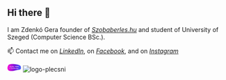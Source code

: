 ## Hi there 👋

I am Zdenkó Gera founder of *[Szobaberles.hu](https://www.szobaberles.hu/)* and student of University of Szeged (Computer Science BSc.).

📫 Contact me
on *[LinkedIn](https://www.linkedin.com/in/zdenk%C3%B3-gera-952543309/)*,
on *[Facebook](https://www.facebook.com/zdenko.gera)*,
and on *[Instagram](https://www.instagram.com/zdenko_gera/)*


<?xml version="1.0" encoding="UTF-8" standalone="no"?>
<!-- Created with Inkscape (http://www.inkscape.org/) -->

<svg
   width="2rem"
   height="1.2rem"
   viewBox="0 0 550 300"
   version="1.1"
   id="svg1"
   inkscape:export-filename="logo-plecsni.webp"
   inkscape:export-xdpi="96"
   inkscape:export-ydpi="96"
   xmlns:inkscape="http://www.inkscape.org/namespaces/inkscape"
   xmlns:sodipodi="http://sodipodi.sourceforge.net/DTD/sodipodi-0.dtd"
   xmlns:xlink="http://www.w3.org/1999/xlink"
   xmlns="http://www.w3.org/2000/svg"
   xmlns:svg="http://www.w3.org/2000/svg">
  <sodipodi:namedview
     id="namedview1"
     pagecolor="#ffffff"
     bordercolor="#999999"
     borderopacity="1"
     inkscape:showpageshadow="2"
     inkscape:pageopacity="0"
     inkscape:pagecheckerboard="0"
     inkscape:deskcolor="#d1d1d1"
     inkscape:document-units="mm" />
  <defs
     id="defs1">
    <inkscape:path-effect
       effect="fillet_chamfer"
       id="path-effect7"
       is_visible="true"
       lpeversion="1"
       nodesatellites_param="F,0,0,1,0,5.8522168,0,1 @ F,0,0,1,0,5.8522168,0,1 @ F,0,1,1,0,6.0180406,0,1 @ F,0,0,1,0,6.0180406,0,1"
       radius="0"
       unit="px"
       method="auto"
       mode="F"
       chamfer_steps="1"
       flexible="false"
       use_knot_distance="true"
       apply_no_radius="true"
       apply_with_radius="true"
       only_selected="false"
       hide_knots="false" />
    <inkscape:path-effect
       effect="fillet_chamfer"
       id="path-effect4"
       is_visible="true"
       lpeversion="1"
       nodesatellites_param="F,0,0,1,0,5.7699478,0,1 @ F,0,0,1,0,5.7699478,0,1 @ F,0,0,1,0,5.9162501,0,1 @ F,0,1,1,0,5.9162501,0,1"
       radius="0"
       unit="px"
       method="auto"
       mode="F"
       chamfer_steps="1"
       flexible="false"
       use_knot_distance="true"
       apply_no_radius="true"
       apply_with_radius="true"
       only_selected="false"
       hide_knots="false" />
    <linearGradient
       inkscape:collect="always"
       xlink:href="#linearGradient7"
       id="linearGradient8"
       x1="26.287546"
       y1="194.05856"
       x2="560.61627"
       y2="194.05856"
       gradientUnits="userSpaceOnUse"
       gradientTransform="translate(-20.305615,-43.117913)" />
    <linearGradient
       id="linearGradient7"
       inkscape:collect="always">
      <stop
         style="stop-color:#ff10d8;stop-opacity:1;"
         offset="0"
         id="stop7" />
      <stop
         style="stop-color:#7f13d8;stop-opacity:1;"
         offset="0.5"
         id="stop9" />
      <stop
         style="stop-color:#3f5eff;stop-opacity:1;"
         offset="1"
         id="stop8" />
    </linearGradient>
  </defs>
  <g
     inkscape:label="Réteg 1"
     inkscape:groupmode="layer"
     id="layer1">
    <path
       style="fill:url(#linearGradient8);stroke:none;stroke-width:10.5833;stroke-opacity:1"
       d="M 350.05811,25.161431 C 141.08193,-16.219992 62.457225,38.610392 62.457225,38.610392 c 0,0 -47.588629,38.277813 -55.8649192,126.213338 -8.2762804,87.93552 70.3484162,116.9025 70.3484162,116.9025 0,0 64.141208,24.82887 188.285458,-2.06907 124.14428,-26.89791 124.14428,-26.89791 124.14428,-26.89791 0,0 58.96853,-11.37989 77.59017,-12.41443 18.62164,-1.03452 67.2448,-21.72524 71.38294,-50.69224 C 542.48171,160.68559 541.44719,122.40777 521.791,87.233565 502.13484,52.059353 350.05811,25.161431 350.05811,25.161431 Z"
       id="path7" />
    <g
       id="g7"
       transform="translate(-33.105138,-38.277815)">
      <text
         xml:space="preserve"
         style="font-style:normal;font-variant:normal;font-weight:normal;font-stretch:normal;font-size:70.5556px;line-height:0;font-family:'Cheesy Cats';-inkscape-font-specification:'Cheesy Cats';text-align:center;text-anchor:middle;fill:#0000ff;stroke-width:10.5833"
         x="218.72659"
         y="171.17734"
         id="text2"><tspan
           id="tspan2"
           style="font-size:77.6111px;fill:#ffffff;fill-opacity:1;stroke-width:10.5833"
           x="218.72659"
           y="171.17734"
           sodipodi:role="line">Szoba</tspan><tspan
           style="font-size:70.5556px;stroke-width:10.5833"
           x="218.72659"
           y="171.17734"
           id="tspan3"
           sodipodi:role="line" /></text>
      <text
         xml:space="preserve"
         style="font-style:normal;font-variant:normal;font-weight:normal;font-stretch:normal;font-size:77.6111px;line-height:0;font-family:'Cheesy Cats';-inkscape-font-specification:'Cheesy Cats';text-align:center;text-anchor:middle;fill:#0000ff;stroke-width:10.5833"
         x="331.38177"
         y="244.33002"
         id="text4"><tspan
           sodipodi:role="line"
           id="tspan4"
           style="font-size:77.6111px;fill:#ffffff;fill-opacity:1;stroke-width:10.5833"
           x="331.38177"
           y="244.33002">berles.hu</tspan></text>
      <path
         d="m 245.06153,73.070233 v 0.164816 a 5.7699478,5.7699478 45 0 0 5.76995,5.769948 H 386.1823 a 5.9162501,5.9162501 135 0 0 5.91625,-5.91625 5.8527048,5.8527048 44.374488 0 0 -5.91625,-5.788462 H 250.83148 a 5.7699478,5.7699478 135 0 0 -5.76995,5.769948 z"
         style="fill:#ffffff;fill-opacity:1;stroke-width:10.5833"
         id="path4"
         transform="translate(95.830049,81.931034)"
         inkscape:original-d="M 245.06153,67.300285 V 79.004997 H 392.09855 V 67.300285 Z"
         inkscape:path-effect="#path-effect4" />
      <path
         d="m 114.55213,221.58869 v 2.7e-4 a 5.8522168,5.8522168 45 0 0 5.85222,5.85222 h 37.33724 a 6.0180406,6.0180406 135 0 0 6.01804,-6.01804 5.8546999,5.8546999 43.378336 0 0 -6.01804,-5.68667 h -37.33724 a 5.8522168,5.8522168 135 0 0 -5.85222,5.85222 z"
         style="fill:#ffffff;fill-opacity:1;stroke-width:6.12242"
         id="path4-3"
         inkscape:path-effect="#path-effect7"
         inkscape:original-d="m 114.55213,215.73647 v 11.70471 h 49.2075 v -11.70471 z" />
    </g>
  </g>
</svg>
![logo-plecsni](https://github.com/user-attachments/assets/ccdf19c2-067f-4810-97e7-e209ea2c5bda)
